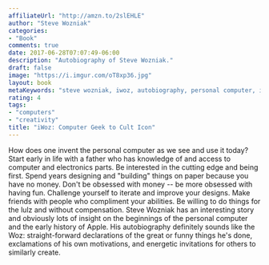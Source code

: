 ```yaml
---
affiliateUrl: "http://amzn.to/2slEHLE"
author: "Steve Wozniak"
categories:
- "Book"
comments: true
date: 2017-06-28T07:07:49-06:00
description: "Autobiography of Steve Wozniak."
draft: false
image: "https://i.imgur.com/oT8xp36.jpg"
layout: book
metaKeywords: "steve wozniak, iwoz, autobiography, personal computer, invention"
rating: 4
tags:
- "computers"
- "creativity"
title: "iWoz: Computer Geek to Cult Icon"
---
```


How does one invent the personal computer as we see and use it today?  Start early in life with a father who has knowledge of and access to computer and electronics parts.  Be interested in the cutting edge and being first.  Spend years designing and "building" things on paper because you have no money.  Don't be obsessed with money -- be more obsessed with having fun.  Challenge yourself to iterate and improve your designs.  Make friends with people who compliment your abilities.  Be willing to do things for the lulz and without compensation.  Steve Wozniak has an interesting story and obviously lots of insight on the beginnings of the personal computer and the early history of Apple.  His autobiography definitely sounds like the Woz: straight-forward declarations of the great or funny things he's done, exclamations of his own motivations, and energetic invitations for others to similarly create.

<!--more-->
